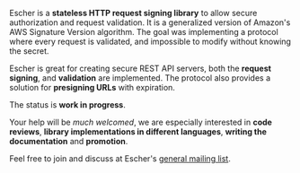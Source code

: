 Escher is a **stateless HTTP request signing library** to allow secure authorization and request validation. It is a generalized version of Amazon's AWS Signature Version algorithm. The goal was implementing a protocol where every request is validated, and impossible to modify without knowing the secret.

Escher is great for creating secure REST API servers, both the **request signing**, and **validation** are implemented. The protocol also provides a solution for **presigning URLs** with expiration.

The status is **work in progress**.

Your help will be *much welcomed*, we are especially interested in **code reviews**, **library implementations in different languages**, **writing the documentation** and **promotion**.

Feel free to join and discuss at Escher's [general mailing list](https://groups.google.com/forum/#!forum/escherauth).